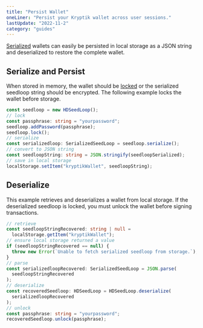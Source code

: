 ```yaml
---
title: "Persist Wallet"
oneLiner: "Persist your Kryptik wallet across user sessions."
lastUpdate: "2022-11-2"
category: "guides"
---
```


[Serialized](./serializeWallet) wallets can easily be persisted in local storage as a JSON string and deserialized to restore the complete wallet.

## Serialize and Persist

When stored in memory, the wallet should be [locked](./lockWallet.md) or the serialized seedloop string should be encrypted. The following example locks the wallet before storage.

```typescript
const seedloop = new HDSeedLoop();
// lock
const passphrase: string = "yourpassword";
seedloop.addPassword(passphrase);
seedloop.lock();
// serialize
const serializedloop: SerializedSeedLoop = seedloop.serialize();
// convert to JSON string
const seedloopString: string = JSON.stringify(seedloopSerialized);
// save in local storage
localStorage.setItem("kryptikWallet", seedloopString);
```

## Deserialize

This example retrieves and deserializes a wallet from local storage. If the deserialized seedloop is locked, you must unlock the wallet before signing transactions.

```typescript
// retrieve
const seedloopStringRecovered: string | null =
  localStorage.getItem("kryptikWallet");
// ensure local storage returned a value
if (seedloopStringRecovered == null) {
  throw new Error(`Unable to fetch serialized seedloop from storage.`);
}
// parse
const serializedloopRecovered: SerializedSeedLoop = JSON.parse(
  seedloopStringRecovered
);
// deserialize
const recoveredSeedloop: HDSeedLoop = HDSeedLoop.deserialize(
  serializedloopRecovered
);
// unlock
const passphrase: string = "yourpassword";
recoveredSeedloop.unlock(passphrase);
```
